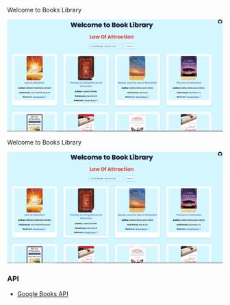 <p> Welcome to Books Library</p>
<img src="public/Books.png">

<p> Welcome to Books Library</p>
<img src="Books.png">

### API

- [Google Books API](https://developers.google.com/books/docs/v1/using)
